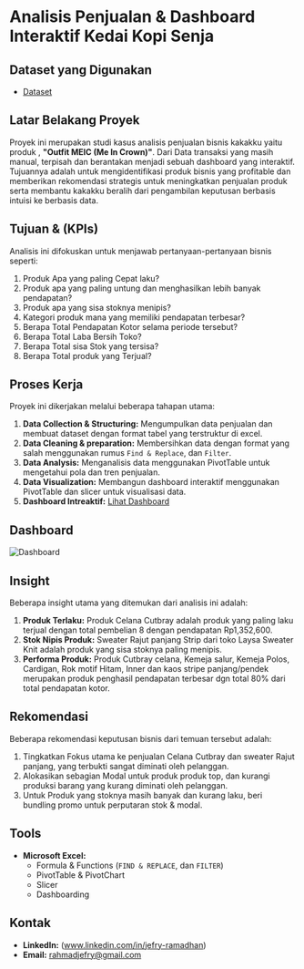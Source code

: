 # Analisis Penjualan & Dashboard Interaktif Kedai Kopi Senja

## Dataset yang Digunakan
- <a href="https://github.com/jefryramadhan/Data-Analysis-Kedai-Kopi-Senja-Dashboard/blob/main/Analisis%20Penjualan-Kedai%20kopi%20senja.xlsx">Dataset</a>

## Latar Belakang Proyek
Proyek ini merupakan studi kasus analisis penjualan bisnis kakakku yaitu produk , **"Outfit MEIC (Me In Crown)"**. Dari Data transaksi yang masih manual, terpisah dan berantakan menjadi sebuah dashboard yang interaktif. Tujuannya adalah untuk mengidentifikasi produk bisnis yang profitable dan memberikan rekomendasi strategis untuk meningkatkan penjualan produk serta membantu kakakku beralih dari pengambilan keputusan berbasis intuisi ke berbasis data.

## Tujuan & (KPIs)
Analisis ini difokuskan untuk menjawab pertanyaan-pertanyaan bisnis seperti:
1. Produk Apa yang paling Cepat laku?
2. Produk apa yang paling untung dan menghasilkan lebih banyak pendapatan?
3. Produk apa yang sisa stoknya menipis?
4. Kategori produk mana yang memiliki pendapatan terbesar?
5. Berapa Total Pendapatan Kotor selama periode tersebut?
6. Berapa Total Laba Bersih Toko?
7. Berapa Total sisa Stok yang tersisa?
8. Berapa Total produk yang Terjual?

## Proses Kerja
Proyek ini dikerjakan melalui beberapa tahapan utama:
1. **Data Collection & Structuring:** Mengumpulkan data penjualan dan membuat dataset dengan format tabel yang terstruktur di excel.
2. **Data Cleaning & preparation:** Membersihkan data dengan format yang salah menggunakan rumus `Find & Replace`, dan `Filter`.
3. **Data Analysis:** Menganalisis data menggunakan PivotTable untuk mengetahui pola dan tren penjualan.
4. **Data Visualization:** Membangun dashboard interaktif menggunakan PivotTable dan slicer untuk visualisasi data.
5. **Dashboard Intreaktif:** <a href="https://github.com/jefryramadhan/Data-Analysis-Kedai-Kopi-Senja-Dashboard/blob/main/Dashboard1.png">Lihat Dashboard</a>

## Dashboard
![Dashboard](https://github.com/user-attachments/assets/1dd7f86f-c2f0-434b-9984-6bcb189d12a7)


## Insight
Beberapa insight utama yang ditemukan dari analisis ini adalah:
1. **Produk Terlaku:** Produk Celana Cutbray adalah produk yang paling laku terjual dengan total pembelian 8 dengan pendapatan Rp1,352,600.
2. **Stok Nipis Produk:** Sweater Rajut panjang Strip dari toko Laysa Sweater Knit adalah produk yang sisa stoknya paling menipis.
3. **Performa Produk:** Produk Cutbray celana, Kemeja salur, Kemeja Polos, Cardigan, Rok motif Hitam, Inner dan kaos stripe panjang/pendek merupakan produk penghasil pendapatan terbesar dgn total 80% dari total pendapatan kotor.

## Rekomendasi 
Beberapa rekomendasi keputusan bisnis dari temuan tersebut adalah:
1. Tingkatkan Fokus utama ke penjualan Celana Cutbray dan sweater Rajut panjang, yang terbukti sangat diminati oleh pelanggan.
2. Alokasikan sebagian Modal untuk produk produk top, dan kurangi produksi barang yang kurang diminati oleh pelanggan.
3. Untuk Produk yang stoknya masih banyak dan kurang laku, beri bundling promo untuk perputaran stok & modal.
   
## Tools
* **Microsoft Excel:**
    * Formula & Functions (`FIND & REPLACE`, dan `FILTER`)
    * PivotTable & PivotChart
    * Slicer
    * Dashboarding


## Kontak
* **LinkedIn:** (www.linkedin.com/in/jefry-ramadhan)
* **Email:** rahmadjefry@gmail.com 



